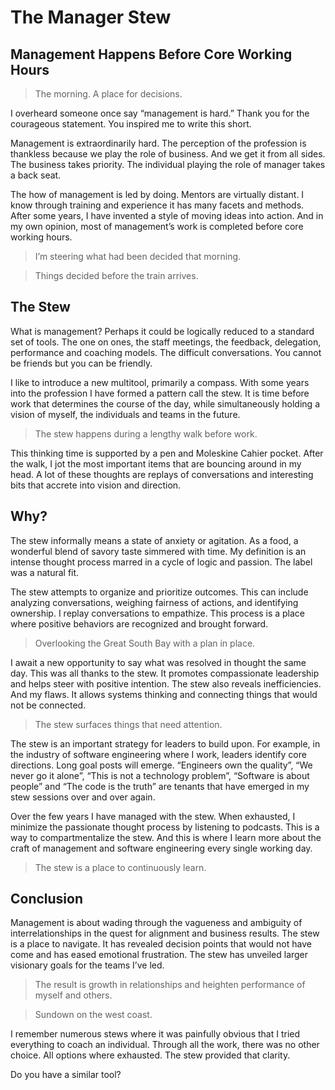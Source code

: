 # The Manager Stew
## Management Happens Before Core Working Hours

> The morning. A place for decisions.

I overheard someone once say “management is hard.” Thank you for the courageous statement. You inspired me to write this short.

Management is extraordinarily hard. The perception of the profession is thankless because we play the role of business. And we get it from all sides. The business takes priority. The individual playing the role of manager takes a back seat.

The how of management is led by doing. Mentors are virtually distant. I know through training and experience it has many facets and methods. After some years, I have invented a style of moving ideas into action. And in my own opinion, most of management’s work is completed before core working hours.

> I’m steering what had been decided that morning.

> Things decided before the train arrives.

## The Stew

What is management? Perhaps it could be logically reduced to a standard set of tools. The one on ones, the staff meetings, the feedback, delegation, performance and coaching models. The difficult conversations. You cannot be friends but you can be friendly.

I like to introduce a new multitool, primarily a compass. With some years into the profession I have formed a pattern call the stew. It is time before work that determines the course of the day, while simultaneously holding a vision of myself, the individuals and teams in the future.

> The stew happens during a lengthy walk before work.

This thinking time is supported by a pen and Moleskine Cahier pocket. After the walk, I jot the most important items that are bouncing around in my head. A lot of these thoughts are replays of conversations and interesting bits that accrete into vision and direction.

## Why?

The stew informally means a state of anxiety or agitation. As a food, a wonderful blend of savory taste simmered with time. My definition is an intense thought process marred in a cycle of logic and passion. The label was a natural fit.

The stew attempts to organize and prioritize outcomes. This can include analyzing conversations, weighing fairness of actions, and identifying ownership. I replay conversations to empathize. This process is a place where positive behaviors are recognized and brought forward.

> Overlooking the Great South Bay with a plan in place.

I await a new opportunity to say what was resolved in thought the same day. This was all thanks to the stew. It promotes compassionate leadership and helps steer with positive intention.
The stew also reveals inefficiencies. And my flaws. It allows systems thinking and connecting things that would not be connected.

> The stew surfaces things that need attention.

The stew is an important strategy for leaders to build upon. For example, in the industry of software engineering where I work, leaders identify core directions. Long goal posts will emerge. “Engineers own the quality”, “We never go it alone”, “This is not a technology problem”, “Software is about people” and “The code is the truth” are tenants that have emerged in my stew sessions over and over again.

Over the few years I have managed with the stew. When exhausted, I minimize the passionate thought process by listening to podcasts. This is a way to compartmentalize the stew. And this is where I learn more about the craft of management and software engineering every single working day.

> The stew is a place to continuously learn.

## Conclusion
Management is about wading through the vagueness and ambiguity of interrelationships in the quest for alignment and business results. The stew is a place to navigate. It has revealed decision points that would not have come and has eased emotional frustration. The stew has unveiled larger visionary goals for the teams I’ve led.

> The result is growth in relationships and heighten performance of myself and others.

> Sundown on the west coast.

I remember numerous stews where it was painfully obvious that I tried everything to coach an individual. Through all the work, there was no other choice. All options where exhausted. The stew provided that clarity.

Do you have a similar tool?
